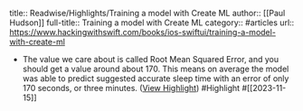 title:: Readwise/Highlights/Training a model with Create ML
author:: [[Paul Hudson]]
full-title:: Training a model with Create ML
category:: #articles
url:: https://www.hackingwithswift.com/books/ios-swiftui/training-a-model-with-create-ml

- The value we care about is called Root Mean Squared Error, and you should get a value around about 170. This means on average the model was able to predict suggested accurate sleep time with an error of only 170 seconds, or three minutes. ([View Highlight](https://read.readwise.io/read/01hf8czgf30smygh1psv87emf0)) #Highlight #[[2023-11-15]]